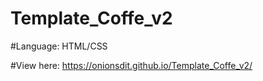 # Template_Coffe_v2
#Language: HTML/CSS

#View here: 
https://onionsdit.github.io/Template_Coffe_v2/
